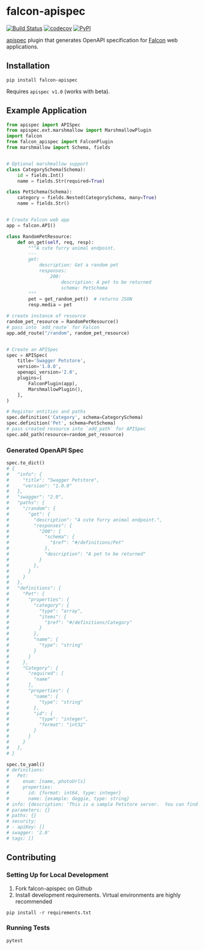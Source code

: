 # falcon-apispec

[![Build Status](https://travis-ci.org/alysivji/falcon-apispec.svg?branch=master)](https://travis-ci.org/alysivji/falcon-apispec) [![codecov](https://codecov.io/gh/alysivji/falcon-apispec/branch/master/graph/badge.svg)](https://codecov.io/gh/alysivji/falcon-apispec) [![PyPI](https://img.shields.io/pypi/v/falcon-apispec.svg)](https://pypi.org/project/falcon-apispec/)

[apispec](https://github.com/marshmallow-code/apispec) plugin that generates OpenAPI specification for [Falcon](https://falconframework.org/) web applications.

## Installation

```console
pip install falcon-apispec
```

Requires `apispec v1.0` (works with beta).

## Example Application

```python
from apispec import APISpec
from apispec.ext.marshmallow import MarshmallowPlugin
import falcon
from falcon_apispec import FalconPlugin
from marshmallow import Schema, fields


# Optional marshmallow support
class CategorySchema(Schema):
    id = fields.Int()
    name = fields.Str(required=True)

class PetSchema(Schema):
    category = fields.Nested(CategorySchema, many=True)
    name = fields.Str()


# Create Falcon web app
app = falcon.API()

class RandomPetResource:
    def on_get(self, req, resp):
        """A cute furry animal endpoint.
        ---
        get:
            description: Get a random pet
            responses:
                200:
                    description: A pet to be returned
                    schema: PetSchema
        """
        pet = get_random_pet()  # returns JSON
        resp.media = pet

# create instance of resource
random_pet_resource = RandomPetResource()
# pass into `add_route` for Falcon
app.add_route("/random", random_pet_resource)


# Create an APISpec
spec = APISpec(
    title='Swagger Petstore',
    version='1.0.0',
    openapi_version='2.0',
    plugins=[
        FalconPlugin(app),
        MarshmallowPlugin(),
    ],
)

# Register entities and paths
spec.definition('Category', schema=CategorySchema)
spec.definition('Pet', schema=PetSchema)
# pass created resource into `add_path` for APISpec
spec.add_path(resource=random_pet_resource)
```

### Generated OpenAPI Spec

```python
spec.to_dict()
# {
#   "info": {
#     "title": "Swagger Petstore",
#     "version": "1.0.0"
#   },
#   "swagger": "2.0",
#   "paths": {
#     "/random": {
#       "get": {
#         "description": "A cute furry animal endpoint.",
#         "responses": {
#           "200": {
#             "schema": {
#               "$ref": "#/definitions/Pet"
#             },
#             "description": "A pet to be returned"
#           }
#         },
#       }
#     }
#   },
#   "definitions": {
#     "Pet": {
#       "properties": {
#         "category": {
#           "type": "array",
#           "items": {
#             "$ref": "#/definitions/Category"
#           }
#         },
#         "name": {
#           "type": "string"
#         }
#       }
#     },
#     "Category": {
#       "required": [
#         "name"
#       ],
#       "properties": {
#         "name": {
#           "type": "string"
#         },
#         "id": {
#           "type": "integer",
#           "format": "int32"
#         }
#       }
#     }
#   },
# }

spec.to_yaml()
# definitions:
#   Pet:
#     enum: [name, photoUrls]
#     properties:
#       id: {format: int64, type: integer}
#       name: {example: doggie, type: string}
# info: {description: 'This is a sample Petstore server.  You can find out more ', title: Swagger Petstore, version: 1.0.0}
# parameters: {}
# paths: {}
# security:
# - apiKey: []
# swagger: '2.0'
# tags: []
```

## Contributing

### Setting Up for Local Development

1. Fork falcon-apispec on Github
2. Install development requirements. Virtual environments are highly recommended

```console
pip install -r requirements.txt
```

### Running Tests

```console
pytest
```
